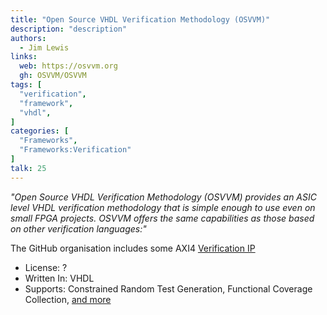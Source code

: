 ```yaml
---
title: "Open Source VHDL Verification Methodology (OSVVM)"
description: "description"
authors:
  - Jim Lewis
links:
  web: https://osvvm.org
  gh: OSVVM/OSVVM
tags: [
  "verification",
  "framework",
  "vhdl",
]
categories: [
  "Frameworks",
  "Frameworks:Verification"
]
talk: 25
---
```


*"Open Source VHDL Verification Methodology (OSVVM) provides an ASIC level VHDL verification methodology that is simple enough to use even on small FPGA projects. OSVVM offers the same capabilities as those based on other verification languages:"*

<!--more-->

The GitHub organisation includes some AXI4 [Verification IP](https://github.com/OSVVM/VerificationIP)

- License: ?
- Written In: VHDL
- Supports: Constrained Random Test Generation, Functional Coverage Collection, [and more](https://osvvm.org/about-os-vvm)
